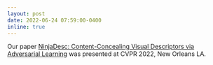 ```yaml
---
layout: post
date: 2022-06-24 07:59:00-0400
inline: true
---
```


Our paper [NinjaDesc: Content-Concealing Visual Descriptors via Adversarial Learning](https://openaccess.thecvf.com/content/CVPR2022/papers/Ng_NinjaDesc_Content-Concealing_Visual_Descriptors_via_Adversarial_Learning_CVPR_2022_paper.pdf) was presented at CVPR 2022, New Orleans LA.